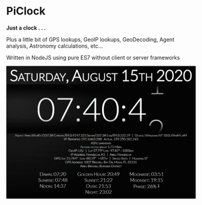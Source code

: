 # PiClock

**Just a clock . . .**

Plus a little bit of GPS lookups, GeoIP lookups, GeoDecoding, Agent analysis, Astronomy calculations, etc...

Written in NodeJS using pure ES7 without client or server frameworks

![alt text](public/screenshot.png)
